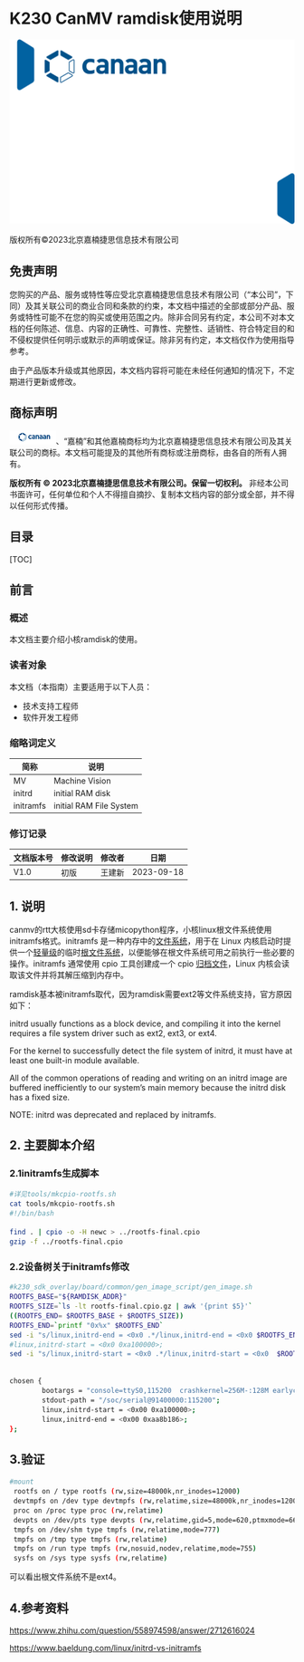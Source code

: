 # K230 CanMV ramdisk使用说明

![cover](images/canaan-cover.png)

版权所有©2023北京嘉楠捷思信息技术有限公司

<div style="page-break-after:always"></div>

## 免责声明

您购买的产品、服务或特性等应受北京嘉楠捷思信息技术有限公司（“本公司”，下同）及其关联公司的商业合同和条款的约束，本文档中描述的全部或部分产品、服务或特性可能不在您的购买或使用范围之内。除非合同另有约定，本公司不对本文档的任何陈述、信息、内容的正确性、可靠性、完整性、适销性、符合特定目的和不侵权提供任何明示或默示的声明或保证。除非另有约定，本文档仅作为使用指导参考。

由于产品版本升级或其他原因，本文档内容将可能在未经任何通知的情况下，不定期进行更新或修改。

## 商标声明

![logo](images/logo.png)、“嘉楠”和其他嘉楠商标均为北京嘉楠捷思信息技术有限公司及其关联公司的商标。本文档可能提及的其他所有商标或注册商标，由各自的所有人拥有。

**版权所有 © 2023北京嘉楠捷思信息技术有限公司。保留一切权利。**
非经本公司书面许可，任何单位和个人不得擅自摘抄、复制本文档内容的部分或全部，并不得以任何形式传播。

<div style="page-break-after:always"></div>

## 目录

[TOC]

## 前言

### 概述

本文档主要介绍小核ramdisk的使用。

### 读者对象

本文档（本指南）主要适用于以下人员：

- 技术支持工程师
- 软件开发工程师

### 缩略词定义

| 简称 | 说明 |
| ---- | ---- |
| MV  | Machine Vision   |
| initrd | initial RAM disk |
| initramfs | initial RAM File System |

### 修订记录

| 文档版本号 | 修改说明 | 修改者     | 日期       |
| ---------- | -------- | ---------- | ---------- |
| V1.0       | 初版     | 王建新   | 2023-09-18 |

## 1. 说明

canmv的rtt大核使用sd卡存储micopython程序，小核linux根文件系统使用initramfs格式。initramfs 是一种内存中的[文件系统](https://www.zhihu.com/search?q=文件系统&search_source=Entity&hybrid_search_source=Entity&hybrid_search_extra={"sourceType"%3A"answer"%2C"sourceId"%3A2947632316})，用于在 Linux 内核启动时提供一个[轻量级](https://www.zhihu.com/search?q=轻量级&search_source=Entity&hybrid_search_source=Entity&hybrid_search_extra={"sourceType"%3A"answer"%2C"sourceId"%3A2947632316})的临时[根文件系统](https://www.zhihu.com/search?q=根文件系统&search_source=Entity&hybrid_search_source=Entity&hybrid_search_extra={"sourceType"%3A"answer"%2C"sourceId"%3A2947632316})，以便能够在根文件系统可用之前执行一些必要的操作。initramfs 通常使用 cpio 工具创建成一个 cpio [归档文件](https://www.zhihu.com/search?q=归档文件&search_source=Entity&hybrid_search_source=Entity&hybrid_search_extra={"sourceType"%3A"answer"%2C"sourceId"%3A2947632316})，Linux 内核会读取该文件并将其解压缩到内存中。

ramdisk基本被initramfs取代，因为ramdisk需要ext2等文件系统支持，官方原因如下：

initrd usually functions as a block device, and compiling it into the kernel requires a file system driver such as ext2, ext3, or ext4.

For the kernel to successfully detect the file system of initrd, it must have at least one built-in module available.

All of the common operations of reading and writing on an initrd image are buffered inefficiently to our system’s main memory because the initrd disk has a fixed size.

NOTE: initrd was deprecated and replaced by initramfs.

## 2. 主要脚本介绍

### 2.1initramfs生成脚本

```bash
#详见tools/mkcpio-rootfs.sh  
cat tools/mkcpio-rootfs.sh 
#!/bin/bash

find . | cpio -o -H newc > ../rootfs-final.cpio
gzip -f ../rootfs-final.cpio
```

### 2.2设备树关于initramfs修改

```bash
#k230_sdk_overlay/board/common/gen_image_script/gen_image.sh
ROOTFS_BASE="${RAMDISK_ADDR}"
ROOTFS_SIZE=`ls -lt rootfs-final.cpio.gz | awk '{print $5}'`
((ROOTFS_END= $ROOTFS_BASE + $ROOTFS_SIZE))
ROOTFS_END=`printf "0x%x" $ROOTFS_END`
sed -i "s/linux,initrd-end = <0x0 .*/linux,initrd-end = <0x0 $ROOTFS_END>;/g" hw/k230.dts.txt
#linux,initrd-start = <0x0 0xa100000>;
sed -i "s/linux,initrd-start = <0x0 .*/linux,initrd-start = <0x0  $ROOTFS_BASE>;/g" hw/k230.dts.txt
```

```bash

chosen {
        bootargs = "console=ttyS0,115200  crashkernel=256M-:128M earlycon=sbi";
        stdout-path = "/soc/serial@91400000:115200";
        linux,initrd-start = <0x00 0xa100000>;
        linux,initrd-end = <0x00 0xaa8b186>;
};
```

## 3.验证

```bash
#mount
 rootfs on / type rootfs (rw,size=48000k,nr_inodes=12000)
 devtmpfs on /dev type devtmpfs (rw,relatime,size=48000k,nr_inodes=12000,mode=755)
 proc on /proc type proc (rw,relatime)
 devpts on /dev/pts type devpts (rw,relatime,gid=5,mode=620,ptmxmode=666)
 tmpfs on /dev/shm type tmpfs (rw,relatime,mode=777)
 tmpfs on /tmp type tmpfs (rw,relatime)
 tmpfs on /run type tmpfs (rw,nosuid,nodev,relatime,mode=755)
 sysfs on /sys type sysfs (rw,relatime)
```

可以看出根文件系统不是ext4。

## 4.参考资料

<https://www.zhihu.com/question/558974598/answer/2712616024>

<https://www.baeldung.com/linux/initrd-vs-initramfs>
